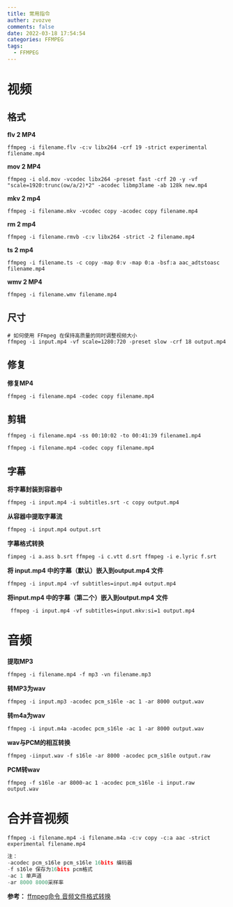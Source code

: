 ```yaml
---
title: 常用指令
auther: zvozve
comments: false
date: 2022-03-18 17:54:54
categories: FFMPEG
tags:
  - FFMPEG
---
```

# 视频

## 格式

**flv 2 MP4**   
  
```shell   
ffmpeg -i filename.flv -c:v libx264 -crf 19 -strict experimental filename.mp4   
```

**mov 2 MP4**  
```shell
ffmpeg -i old.mov -vcodec libx264 -preset fast -crf 20 -y -vf "scale=1920:trunc(ow/a/2)*2" -acodec libmp3lame -ab 128k new.mp4
```
**mkv 2 mp4**   
  
```shell
ffmpeg -i filename.mkv -vcodec copy -acodec copy filename.mp4   
```
  
**rm 2 mp4**   
  
```shell
ffmpeg -i filename.rmvb -c:v libx264 -strict -2 filename.mp4   
```

**ts 2 mp4**   
  
```shell
ffmpeg -i filename.ts -c copy -map 0:v -map 0:a -bsf:a aac_adtstoasc filename.mp4 
```

**wmv 2 MP4**   
  
```shell
ffmpeg -i filename.wmv filename.mp4   
```
  
## 尺寸
  
```shell
# 如何使用 FFmpeg 在保持高质量的同时调整视频大小
ffmpeg -i input.mp4 -vf scale=1280:720 -preset slow -crf 18 output.mp4
```

## 修复

**修复MP4**
  
```shell
ffmpeg -i filename.mp4 -codec copy filename.mp4   
```
  
## 剪辑
  
```shell
ffmpeg -i filename.mp4 -ss 00:10:02 -to 00:41:39 filename1.mp4   
```
  
```shell
ffmpeg -i filename.mp4 -codec copy filename.mp4   
```

## 字幕

**将字幕封装到容器中** 
```shell
ffmpeg -i input.mp4 -i subtitles.srt -c copy output.mp4
 ```

**从容器中提取字幕流** 
```shell
ffmpeg -i input.mp4 output.srt
```

**字幕格式转换**
```shell
fimpeg -i a.ass b.srt ffmpeg -i c.vtt d.srt ffmpeg -i e.lyric f.srt
```

**将 input.mp4 中的字幕（默认）嵌入到output.mp4 文件**
```shell
ffmpeg -i input.mp4 -vf subtitles=input.mp4 output.mp4 
```

**将input.mp4 中的字幕（第二个）嵌入到output.mp4 文件**
```shell
 ffmpeg -i input.mp4 -vf subtitles=input.mkv:si=1 output.mp4
```

# 音频

**提取MP3**   

```shell
ffmpeg -i filename.mp4 -f mp3 -vn filename.mp3   
```
  
**转MP3为wav**
```shell
ffmpeg -i input.mp3 -acodec pcm_s16le -ac 1 -ar 8000 output.wav
```

**转m4a为wav**
```shell
ffmpeg -i input.m4a -acodec pcm_s16le -ac 1 -ar 8000 output.wav
```

**wav与PCM的相互转换**
```shell
ffmpeg -iinput.wav -f s16le -ar 8000 -acodec pcm_s16le output.raw
```

**PCM转wav**
```shell
ffmpeg -f s16le -ar 8000-ac 1 -acodec pcm_s16le -i input.raw output.wav
```
# 合并音视频
  
```   
ffmpeg -i filename.mp4 -i filename.m4a -c:v copy -c:a aac -strict experimental filename.mp4   
```

```c
注：
-acodec pcm_s16le pcm_s16le 16bits 编码器
-f s16le 保存为16bits pcm格式
-ac 1 单声道
-ar 8000 8000采样率
```


**参考：**
[ffmpeg命令 音频文件格式转换](https://blog.csdn.net/qq_39516859/article/details/85615615)
